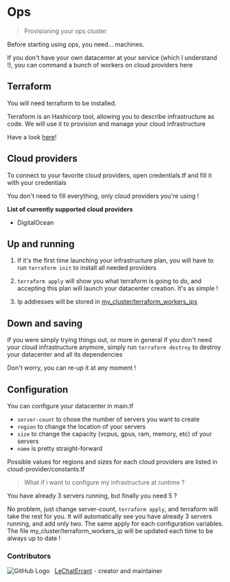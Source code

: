 # Ops

> Provisioning your ops cluster

Before starting using ops, you need... machines.

If you don't have your own datacenter at your service (which I understand !), you can command a bunch of workers on cloud providers here

## Terraform

You will need terraform to be installed.

Terraform is an Hashicorp tool, allowing you to describe infrastructure as code. We will use it to provision and manage your cloud infrastructure

Have a look [here](https://www.terraform.io/)!

## Cloud providers

To connect to your favorite cloud providers, open credentials.tf and fill it with your credentials

You don't need to fill everything, only cloud providers you're using !

**List of currently supported cloud providers**
  * DigitalOcean

## Up and running

1. If it's the first time launching your infrastructure plan, you will have to run `terraform init` to install all needed providers

2. `terraform apply` will show you what terraform is going to do, and accepting this plan will launch your datacenter creation. It's as simple !

3. Ip addresses will be stored in [my_cluster/terraform_workers_ips](https://github.com/LeChatErrant/ops/tree/master/my_cluster/terraform_workers_ips)

## Down and saving

If you were simply trying things out, or more in general if you don't need your cloud infrastructure anymore, simply run `terraform destroy` to destroy your datacenter and all its dependencies

Don't worry, you can re-up it at any moment !

## Configuration

You can configure your datacenter in main.tf
 * `server-count` to chose the number of servers you want to create
 * `region` to change the location of your servers
 * `size` to change the capacity (vcpus, gpus, ram, memory, etc) of your servers
 * `name` is pretty straight-forward

Possible values for regions and sizes for each cloud providers are listed in cloud-provider/constants.tf

> What if i want to configure my infrastructure at runtime ?

You have already 3 servers running, but finally you need 5 ?

No problem, just change server-count, `terraform apply`, and terraform will take the rest for you. It will automatically see you have already 3 servers running, and add only two. The same apply for each configuration variables. The file my_cluster/terraform_workers_ip will be updated each time to be always up to date !

### Contributors

![GitHub Logo](https://github.com/LeChatErrant.png?size=30) &nbsp; [LeChatErrant](https://github.com/LeChatErrant) - creator and maintainer
